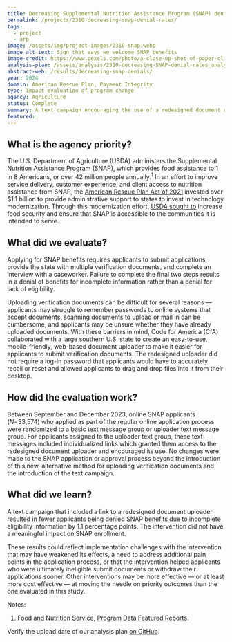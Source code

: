 ```yaml
---
title: Decreasing Supplemental Nutrition Assistance Program (SNAP) denials due to incomplete information
permalink: /projects/2310-decreasing-snap-denial-rates/
tags: 
  - project
  - arp
image: /assets/img/project-images/2310-snap.webp
image_alt_text: Sign that says we welcome SNAP benefits
image-credit: https://www.pexels.com/photo/a-close-up-shot-of-paper-clipped-documents-7054757/
analysis-plan: /assets/analysis/2310-decreasing-SNAP-denial-rates_analysis-plan.pdf
abstract-web: /results/decreasing-snap-denials/ 
year: 2024  
domain: American Rescue Plan, Payment Integrity
type: Impact evaluation of program change
agency: Agriculture
status: Complete
summary: A text campaign encouraging the use of a redesigned document uploader decreased SNAP denial rates due to incomplete eligibility information
featured: 
---
```

## What is the agency priority?
The U.S. Department of Agriculture (USDA) administers the Supplemental Nutrition Assistance Program (SNAP), which provides food assistance to 1 in 8 Americans, or over 42 million people annually.<sup>1</sup> In an effort to improve service delivery, customer experience, and client access to nutrition assistance from SNAP, the <a class="usa-link usa-link--external" href="https://www.usda.gov/sites/default/files/documents/arp-national-factsheet.pdf">American Rescue Plan Act of 2021</a> invested over $1.1 billion to provide administrative support to states to invest in technology modernization. Through this modernization effort, <a class="usa-link usa-link--external" href="https://www.usda.gov/sites/default/files/documents/usda-fy-2022-2026-strategic-plan.pdf">USDA sought to</a> increase food security and ensure that SNAP is accessible to the communities it is intended to serve.

## What did we evaluate?
Applying for SNAP benefits requires applicants to submit applications, provide the state with multiple verification documents, and complete an interview with a caseworker. Failure to complete the final two steps results in a denial of benefits for incomplete information rather than a denial for lack of eligibility.

Uploading verification documents can be difficult for several reasons — applicants may struggle to remember passwords to online systems that accept documents, scanning documents to upload or mail in can be cumbersome, and applicants may be unsure whether they have already uploaded documents. With these barriers in mind, Code for America (CfA) collaborated with a large southern U.S. state to create an easy-to-use, mobile-friendly, web-based document uploader to make it easier for applicants to submit verification documents. The redesigned uploader did not require a log-in password that applicants would have to accurately recall or reset and allowed applicants to drag and drop files into it from their desktop.

## How did the evaluation work?
Between September and December 2023, online SNAP applicants (<i>N</i>=33,574) who applied as part of the regular online application process were randomized to a basic text message group or uploader text message group. For applicants assigned to the uploader text group, these text messages included individualized links which granted them access to the redesigned document uploader and encouraged its use. No changes were made to the SNAP application or approval process beyond the introduction of this new, alternative method for uploading verification documents and the introduction of the text campaign.

## What did we learn?
A text campaign that included a link to a redesigned document uploader resulted in fewer applicants being denied SNAP benefits due to incomplete eligibility information by 1.1 percentage points. The intervention did not have a meaningful impact on SNAP enrollment.

These results could reflect implementation challenges with the intervention that may have weakened its effects, a need to address additional pain points in the application process, or that the intervention helped applicants who were ultimately ineligible submit documents or withdraw their applications sooner. Other interventions may be more effective — or at least more cost effective — at moving the needle on priority outcomes than the one evaluated in this study.

Notes:
1. Food and Nutrition Service, <a class="usa-link usa-link--external" href="https://www.fns.usda.gov/pd/overview">Program Data Featured Reports</a>.

Verify the upload date of our analysis plan <a class="usa-link usa-link--external" href="https://github.com/gsa-oes/office-of-evaluation-sciences/commits/master/assets/analysis/2310-decreasing-SNAP-denial-rates_analysis-plan.pdf">on GitHub</a>. 
